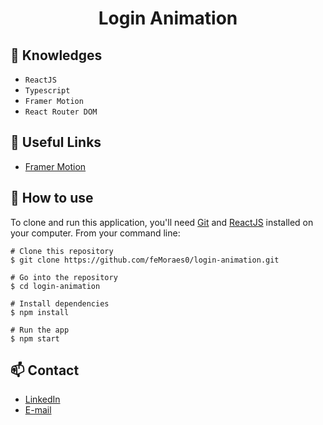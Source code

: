 <h1 align="center">Login Animation</h1>

## :rocket: Knowledges
 - `ReactJS`
 - `Typescript`
 - `Framer Motion`
 - `React Router DOM`

## :paperclip: Useful Links
 - [Framer Motion](https://www.framer.com/motion/)

## :book: How to use

To clone and run this application, you'll need [Git](https://git-scm.com/downloads) and [ReactJS](https://reactjs.org/docs/getting-started.html) installed on your computer. From your command line:

```
# Clone this repository
$ git clone https://github.com/feMoraes0/login-animation.git

# Go into the repository
$ cd login-animation

# Install dependencies
$ npm install

# Run the app
$ npm start
```

## :mailbox: Contact
  - <a target="_blank" href="https://www.linkedin.com/in/fernando-moraes-48a26916a/">LinkedIn</a>
  - <a target="_blank" href="mailto:fernandomoraes.lopes@gmail.com">E-mail</a>